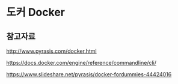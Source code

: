 # 도커 Docker

## 참고자료

<http://www.pyrasis.com/docker.html>

<https://docs.docker.com/engine/reference/commandline/cli/>

<https://www.slideshare.net/pyrasis/docker-fordummies-44424016>

